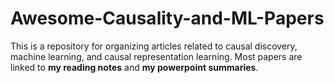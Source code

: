 # Awesome-Causality-and-ML-Papers
This is a repository for organizing articles related to causal discovery, machine learning, and causal representation learning. Most papers are linked to **my reading notes** and **my powerpoint summaries**.

